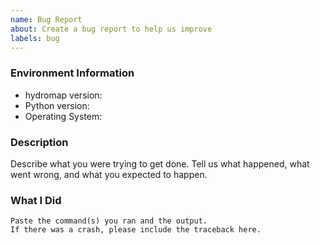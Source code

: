 ```yaml
---
name: Bug Report
about: Create a bug report to help us improve
labels: bug
---
```


<!-- Please search existing issues to avoid creating duplicates. -->

### Environment Information

-   hydromap version:
-   Python version:
-   Operating System:

### Description

Describe what you were trying to get done.
Tell us what happened, what went wrong, and what you expected to happen.

### What I Did

```
Paste the command(s) you ran and the output.
If there was a crash, please include the traceback here.
```
